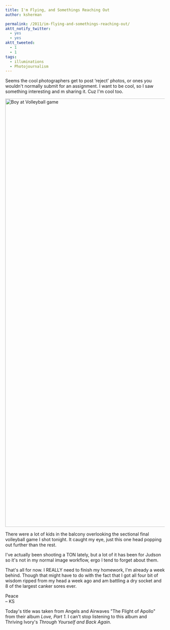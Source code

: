 ```yaml
---
title: I'm Flying, and Somethings Reaching Out
author: ksherman

permalink: /2011/im-flying-and-somethings-reaching-out/
aktt_notify_twitter:
  - yes
  - yes
aktt_tweeted:
  - 1
  - 1
tags:
  - illuminations
  - Photojournalism
---
```


Seems the cool photographers get to post &#8216;reject' photos, or ones you wouldn't normally submit for an assignment. I want to be cool, so I saw something interesting and m sharing it. Cuz I'm cool too.

[<img class="aligncenter size-full wp-image-837" title="Boy at Volleyball game" src="https://s3-us-west-2.amazonaws.com/assets.kshermphoto.com/wp-content/uploads/2011/11/boy-1.jpg" alt="Boy at Volleyball game" width="900" height="1350" />][1]

There were a lot of kids in the balcony overlooking the sectional final volleyball game I shot tonight. It caught my eye, just this one head popping out further than the rest.

I've actually been shooting a TON lately, but a lot of it has been for Judson so it's not in my normal image workflow, ergo I tend to forget about them.

That's all for now. I REALLY need to finish my homework, I'm already a week behind. Though that might have to do with the fact that I got all four bit of wisdom ripped from my head a week ago and am battling a dry socket and 8 of the largest canker sores ever.

Peace\
– KS

Today's title was taken from Angels and Airwaves "The Flight of Apollo" from their album _Love, Part 1_. I can't stop listening to this album and Thriving Ivory's _Through Yourself and Back Again_.

[1]: https://s3-us-west-2.amazonaws.com/assets.kshermphoto.com/wp-content/uploads/2011/11/boy-1.jpg
